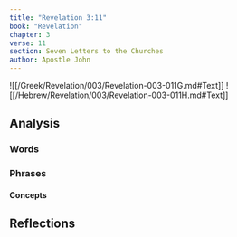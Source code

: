 ```yaml
---
title: "Revelation 3:11"
book: "Revelation"
chapter: 3
verse: 11
section: Seven Letters to the Churches
author: Apostle John
---
```

![[/Greek/Revelation/003/Revelation-003-011G.md#Text]]
![[/Hebrew/Revelation/003/Revelation-003-011H.md#Text]]

## Analysis

### Words

### Phrases

#### Concepts

## Reflections
